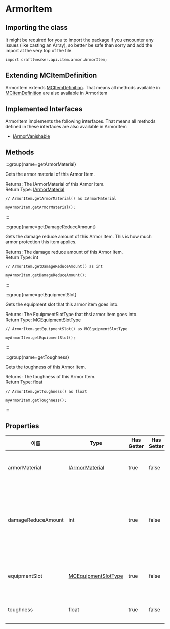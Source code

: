 # ArmorItem

## Importing the class

It might be required for you to import the package if you encounter any issues (like casting an Array), so better be safe than sorry and add the import at the very top of the file.
```zenscript
import crafttweaker.api.item.armor.ArmorItem;
```


## Extending MCItemDefinition

ArmorItem extends [MCItemDefinition](/vanilla/api/item/MCItemDefinition). That means all methods available in [MCItemDefinition](/vanilla/api/item/MCItemDefinition) are also available in ArmorItem

## Implemented Interfaces
ArmorItem implements the following interfaces. That means all methods defined in these interfaces are also available in ArmorItem

- [IArmorVanishable](/vanilla/api/enchantment/IArmorVanishable)

## Methods

:::group{name=getArmorMaterial}

Gets the armor material of this Armor Item.

Returns: The IArmorMaterial of this Armor Item.  
Return Type: [IArmorMaterial](/vanilla/api/item/armor/IArmorMaterial)

```zenscript
// ArmorItem.getArmorMaterial() as IArmorMaterial

myArmorItem.getArmorMaterial();
```

:::

:::group{name=getDamageReduceAmount}

Gets the damage reduce amount of this Armor Item. This is how much armor protection this item applies.

Returns: The damage reduce amount of this Armor Item.  
Return Type: int

```zenscript
// ArmorItem.getDamageReduceAmount() as int

myArmorItem.getDamageReduceAmount();
```

:::

:::group{name=getEquipmentSlot}

Gets the equipment slot that this armor item goes into.

Returns: The EquipmentSlotType that thsi armor item goes into.  
Return Type: [MCEquipmentSlotType](/vanilla/api/util/MCEquipmentSlotType)

```zenscript
// ArmorItem.getEquipmentSlot() as MCEquipmentSlotType

myArmorItem.getEquipmentSlot();
```

:::

:::group{name=getToughness}

Gets the toughness of this Armor Item.

Returns: The toughness of this Armor Item.  
Return Type: float

```zenscript
// ArmorItem.getToughness() as float

myArmorItem.getToughness();
```

:::


## Properties

| 이름                 | Type                                                         | Has Getter | Has Setter | Description                                                                                            |
| ------------------ | ------------------------------------------------------------ | ---------- | ---------- | ------------------------------------------------------------------------------------------------------ |
| armorMaterial      | [IArmorMaterial](/vanilla/api/item/armor/IArmorMaterial)     | true       | false      | Gets the armor material of this Armor Item.                                                            |
| damageReduceAmount | int                                                          | true       | false      | Gets the damage reduce amount of this Armor Item. This is how much armor protection this item applies. |
| equipmentSlot      | [MCEquipmentSlotType](/vanilla/api/util/MCEquipmentSlotType) | true       | false      | Gets the equipment slot that this armor item goes into.                                                |
| toughness          | float                                                        | true       | false      | Gets the toughness of this Armor Item.                                                                 |

